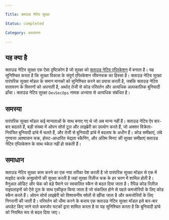 ```yaml
--- 

Title: क्लाउड नेटिव सुरक्षा 

Status: completed 

Category: अवधारणा 

--- 
```


 

## यह क्या है 

क्लाउड नेटिव सुरक्षा एक ऐसा दृष्टिकोण है जो सुरक्षा को [क्लाउड नेटिव एप्लिकेशन](/cloud_native_apps/) में बनाता है। यह सुनिश्चित करता है कि सुरक्षा विकास के संपूर्ण एप्लिकेशन जीवनचक्र का हिस्सा है। क्लाउड नेटिव सुरक्षा पारंपरिक सुरक्षा मॉडल के समान मानकों को सुनिश्चित करने का प्रयास करती है, जबकि क्लाउड नेटिव वातावरण के विवरणों को अपनाती है, अर्थात् तेजी से कोड परिवर्तन और अत्यधिक अल्पकालिक बुनियादी ढाँचा। क्लाउड नेटिव सुरक्षा `DevSecOps` नामक अभ्यास से अत्यधिक संबंधित है। 

 

## समस्या 

पारंपरिक सुरक्षा मॉडल कई मान्यताओं के साथ बनाए गए थे जो अब मान्य नहीं हैं। क्लाउड नेटिव ऐप बार-बार बदलते हैं, बड़ी संख्या में ओपन सोर्स टूल और लाइब्रेरी का उपयोग करते हैं, जो अक्सर विक्रेता-नियंत्रित बुनियादी ढांचे में चलते हैं, और तेजी से बुनियादी ढांचे में बदलाव के अधीन हैं। कोड समीक्षाएं, लंबे गुणवत्ता आश्वासन चक्र, होस्ट-आधारित भेद्यता स्कैनिंग, और अंतिम मिनट की सुरक्षा समीक्षाएं क्लाउड नेटिव एप्लिकेशन के साथ स्केल नहीं हो सकती हैं। 

 

## समाधान 

क्लाउड नेटिव सुरक्षा काम करने का एक नया तरीका पेश करती है जो पारंपरिक सुरक्षा मॉडल से एक में माइग्रेट करके अनुप्रयोगों की सुरक्षा करती है जहां सुरक्षा रिलीज चक्र के हर चरण में शामिल होती है। मैनुअल ऑडिट और चेक को बड़े पैमाने पर स्वचालित स्कैन से बदल दिया जाता है। रैपिड कोड रिलीज़ पाइपलाइनों को ऐसे टूल के साथ एकीकृत किया जाता है जो संकलित होने से पहले कमजोरियों के लिए कोड स्कैन करते हैं। ओपन सोर्स लाइब्रेरी को विश्वसनीय स्रोतों से खींचा जाता है और कमजोरियों के लिए निगरानी की जाती है। परिवर्तन को धीमा करने के बजाय एक क्लाउड नेटिव सुरक्षा मॉडल इसे बार-बार अपडेट किए जाने वाले कमजोर घटकों द्वारा शामिल करता है या यह सुनिश्चित करता है कि बुनियादी ढांचे को नियमित रूप से बदल दिया जाए। 
